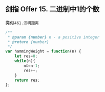 ## 剑指 Offer 15. 二进制中1的个数

类似`461.汉明距离`

```javascript
/**
 * @param {number} n - a positive integer
 * @return {number}
 */
var hammingWeight = function(n) {
    let res=0;
    while(n){
        n&=n-1;
        res++;
    }
    return res;
};
```

